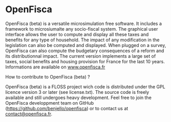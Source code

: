 OpenFisca
=========

OpenFisca (beta) is a versatile microsimulation free software.
It includes a framework to microsiumalte any socio-fiscal system.
The graphical user interface allows the user to compute and display
all these taxes and benefits for any type of household. 
The impact of any modification in the legislation can also be computed 
and displayed.
When plugged on a survey, OpenFisca can also compute the budgetary consequences 
of a reform and its distributionnal impact.
The current version implements a large set of taxes, social benefits
and housing provision for France for the last 10 years.
Informations are available on www.openfisca.fr


How to contribute to OpenFisca (beta) ? 

OpenFisca (beta) is a FLOSS project wich code is distributed 
under the GPL licence version 3 or later (see license.txt). 
The source code is freely available and still undergoes heavy development.
Feel free to join the OpenFisca developpment team on GitHub 
(https://github.com/benjello/openfisca) or to contact us at
contact@openfisca.fr.

